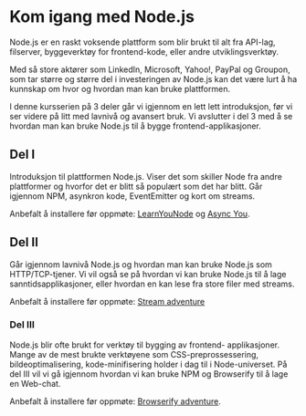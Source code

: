 Kom igang med Node.js
===

Node.js er en raskt voksende plattform som blir brukt til
alt fra API-lag, filserver, byggeverktøy for frontend-kode,
eller andre utviklingsverktøy.

Med så store aktører som LinkedIn, Microsoft, Yahoo!, PayPal
og Groupon, som tar større og større del i investeringen
av Node.js kan det være lurt å ha kunnskap om hvor og hvordan
man kan bruke plattformen.

I denne kursserien på 3 deler går vi igjennom en lett
lett introduksjon, før vi ser videre på litt med lavnivå og
avansert bruk. Vi avslutter i del 3 med å se hvordan man
kan bruke Node.js til å bygge frontend-applikasjoner.

## Del I
Introduksjon til plattformen Node.js. Viser det som skiller
Node fra andre plattformer og hvorfor det er blitt så populært
som det har blitt. Går igjennom NPM, asynkron kode, EventEmitter
og kort om streams.

Anbefalt å installere før oppmøte: [LearnYouNode](https://github.com/rvagg/learnyounode)
 og [Async You](https://github.com/bulkan/async-you).

## Del II
Går igjennom lavnivå Node.js og hvordan man kan bruke Node.js
som HTTP/TCP-tjener. Vi vil også se på hvordan vi kan bruke
Node.js til å lage sanntidsapplikasjoner, eller hvordan
en kan lese fra store filer med streams.

Anbefalt å installere før oppmøte: [Stream adventure](https://github.com/substack/stream-adventure)

### Del III
Node.js blir ofte brukt for verktøy til bygging av frontend-
applikasjoner. Mange av de mest brukte verktøyene som
CSS-preprossessering, bildeoptimalisering, kode-minifisering
holder i dag til i Node-universet. På del III vil vi gå igjennom
hvordan vi kan bruke NPM og Browserify til å lage en Web-chat.

Anbefalt å installere før oppmøte:
[Browserify adventure](https://github.com/substack/browserify-adventure).
